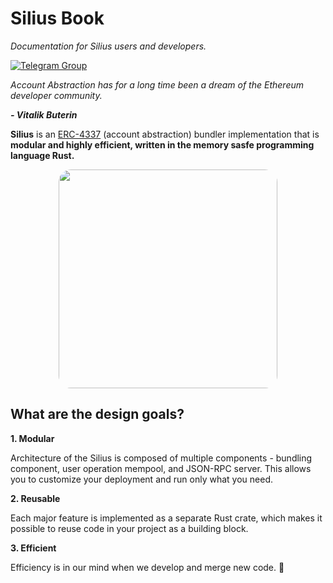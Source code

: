 # Silius Book

_Documentation for Silius users and developers._

[![Telegram Group](https://img.shields.io/endpoint?color=neon&style=flat-square&url=https%3A%2F%2Ftg.sumanjay.workers.dev%2F%2BsKeRcN4j3MM3NmNk)](https://t.me/+sKeRcN4j3MM3NmNk)

_Account Abstraction has for a long time been a dream of the Ethereum developer community._

<i>__- Vitalik Buterin__</i>

__Silius__ is an <a href="https://eips.ethereum.org/EIPS/eip-4337">ERC-4337</a> (account abstraction) bundler implementation that is __modular and highly efficient, written in the memory sasfe programming language Rust.__

<p align="center"><img src="https://raw.githubusercontent.com/silius-rs/silius/main/assets/logo.png" style="border-radius: 20px" width="350px"></p>

## What are the design goals?

**1. Modular**

Architecture of the Silius is composed of multiple components - bundling component, user operation mempool, and JSON-RPC server. This allows you to customize your deployment and run only what you need.

**2. Reusable**

Each major feature is implemented as a separate Rust crate, which makes it possible to reuse code in your project as a building block.

**3. Efficient**

Efficiency is in our mind when we develop and merge new code. 🦀
